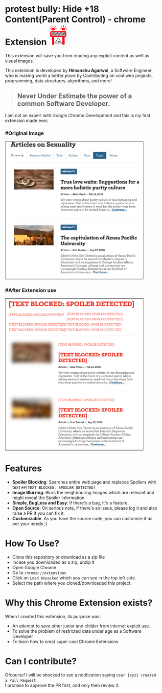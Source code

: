 # protest bully: Hide +18 Content(Parent Control) - chrome Extension <img src="icon-ban18+.png" alt="🐺" width="64"/>
This extension will save you from reading any exploit content as well as visual images. <br/>

This extension is developed by **Himanshu Agarwal**, a Software Engineer who is making world a better place by Contributing on  cool web projects, programming, data structures, algorithms, and more!  <br/>

> ## Never Under Estimate the power of a common Software Developer.

I am not an expert with Google Chrome Development and this is my first extension made ever.<br/>
<h3>#Original Image</h3>
<img src="how-it-works.png" alt="drawing" width="450" border=1/> 
<h3>#After Extension use</h3>
<img src="how-it-works1.png" alt="drawing" width="450" border=1/> 

# Features
- **Spoiler Blocking**: Searches entire web page and replaces Spoilers with text `##[TEXT BLOCKED: SPOILER DETECTED]`
- **Image Blurring**: Blurs the neighbouring Images which are relevant and might reveal the Spoiler information.
- **Simple, BugLess and Easy**: If there's a bug, it's a feature.
- **Open Source**: On serious note, if there's an issue, please log it and also raise a PR if you can fix it.
- **Customizable**: As you have the source code, you can customize it as per your needs ;) 

# How To Use?
- Clone this repository or download as a zip file
- Incase you downloaded as a zip, unzip it
- Open Google Chrome
- Go to `chrome://extensions`
- Click on `Load Unpacked` which you can see in the top left side.
- Select the path where you cloned/downloaded this project.

# Why this Chrome Extension exists?
When I created this extension, its purpose was: 
- An attempt to save other junior and childer from internet exploit use.
- To solve the problem of restricted data under age as a Software Developer
- To learn how to creat super cool Chrome Extensions

# Can I contribute?
Ofcourse! I will be shocked to see a notification saying `User {xyz} created a Pull Request.` <br/>
I promise to approve the PR first, and only then review it.
